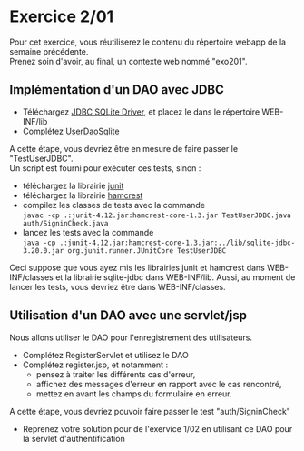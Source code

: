 # Exercice 2/01

Pour cet exercice, vous réutiliserez le contenu du répertoire webapp de la semaine précédente.  
Prenez soin d'avoir, au final, un contexte web nommé "exo201".

## Implémentation d'un DAO avec JDBC

* Téléchargez [JDBC SQLite Driver](https://oss.sonatype.org/content/repositories/releases/org/xerial/sqlite-jdbc/3.20.0/sqlite-jdbc-3.20.0.jar), et placez le dans le répertoire WEB-INF/lib
* Complétez [UserDaoSqlite](WEB-INF/classes/UserDaoSqlite.java)

A cette étape, vous devriez être en mesure de faire passer le "TestUserJDBC".  
Un script est fourni pour exécuter ces tests, sinon :  

* téléchargez la librairie [junit](http://central.maven.org/maven2/junit/junit/4.12/junit-4.12.jar)
* téléchargez la librairie [hamcrest](http://central.maven.org/maven2/org/hamcrest/hamcrest-core/1.3/hamcrest-core-1.3.jar)
* compilez les classes de tests avec la commande  
`javac -cp .:junit-4.12.jar:hamcrest-core-1.3.jar TestUserJDBC.java auth/SigninCheck.java`
* lancez les tests avec la commande  
`java -cp .:junit-4.12.jar:hamcrest-core-1.3.jar:../lib/sqlite-jdbc-3.20.0.jar org.junit.runner.JUnitCore TestUserJDBC`

Ceci suppose que vous ayez mis les librairies junit et hamcrest dans WEB-INF/classes et la librairie sqlite-jdbc dans WEB-INF/lib. Aussi, au moment de lancer les tests, vous devriez être dans WEB-INF/classes.


## Utilisation d'un DAO avec une servlet/jsp 

Nous allons utiliser le DAO pour l'enregistrement des utilisateurs.

* Complétez RegisterServlet et utilisez le DAO
* Complétez register.jsp, et notamment : 
  * pensez à traiter les différents cas d'erreur,
  * affichez des messages d'erreur en rapport avec le cas rencontré,
  * mettez en avant les champs du formulaire en erreur.

A cette étape, vous devriez pouvoir faire passer le test "auth/SigninCheck"

* Reprenez votre solution pour de l'exervice 1/02 en utilisant ce DAO pour la servlet d'authentification

